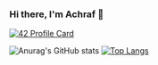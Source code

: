 
### Hi there, I'm Achraf 👋

[![42 Profile Card](https://1337-readme.vercel.app/api/profile?cursus=42cursus&login=abettach)](https://github.com/mohouyizme/1337-readme)

![Anurag's GitHub stats](https://github-readme-stats.vercel.app/api?username=abettach&show_icons=true)
[![Top Langs](https://github-readme-stats.vercel.app/api/top-langs/?username=abettach&layout=compact)](https://github.com/anuraghazra/github-readme-stats)





